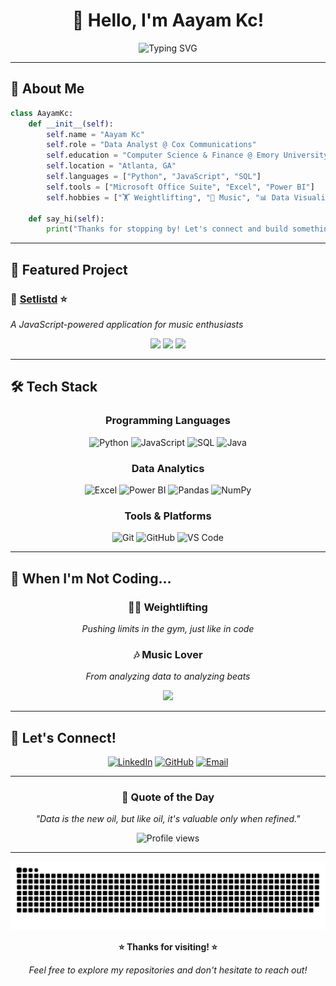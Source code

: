 <div align="center">

# 👋 Hello, I'm Aayam Kc!

<img src="https://readme-typing-svg.herokuapp.com?font=Fira+Code&size=30&pause=1000&color=2F81F7&center=true&vCenter=true&width=600&lines=Data+Analyst+%40+Cox+Communications;CS+%26+Finance+Student+%40+Emory;Python+%26+JavaScript+Developer;Music+%26+Weightlifting+Enthusiast" alt="Typing SVG" />

</div>

---

## 🎯 About Me

```python
class AayamKc:
    def __init__(self):
        self.name = "Aayam Kc"
        self.role = "Data Analyst @ Cox Communications"
        self.education = "Computer Science & Finance @ Emory University"
        self.location = "Atlanta, GA"
        self.languages = ["Python", "JavaScript", "SQL"]
        self.tools = ["Microsoft Office Suite", "Excel", "Power BI"]
        self.hobbies = ["🏋️ Weightlifting", "🎵 Music", "📊 Data Visualization"]
        
    def say_hi(self):
        print("Thanks for stopping by! Let's connect and build something amazing!")
```

---

## 🚀 Featured Project

### 🎵 [Setlistd](https://github.com/AayamKc/Setlistd) ⭐
*A JavaScript-powered application for music enthusiasts*

<div align="center">
<img src="https://img.shields.io/github/stars/AayamKc/Setlistd?style=for-the-badge&color=yellow" />
<img src="https://img.shields.io/github/forks/AayamKc/Setlistd?style=for-the-badge&color=blue" />
<img src="https://img.shields.io/github/last-commit/AayamKc/Setlistd?style=for-the-badge&color=green" />
</div>

---

## 🛠️ Tech Stack

<div align="center">

### Programming Languages
![Python](https://img.shields.io/badge/Python-3776AB?style=for-the-badge&logo=python&logoColor=white)
![JavaScript](https://img.shields.io/badge/JavaScript-F7DF1E?style=for-the-badge&logo=javascript&logoColor=black)
![SQL](https://img.shields.io/badge/SQL-336791?style=for-the-badge&logo=postgresql&logoColor=white)
![Java](https://img.shields.io/badge/Java-ED8B00?style=for-the-badge&logo=java&logoColor=white)

### Data Analytics
![Excel](https://img.shields.io/badge/Microsoft_Excel-217346?style=for-the-badge&logo=microsoft-excel&logoColor=white)
![Power BI](https://img.shields.io/badge/Power_BI-F2C811?style=for-the-badge&logo=powerbi&logoColor=black)
![Pandas](https://img.shields.io/badge/Pandas-150458?style=for-the-badge&logo=pandas&logoColor=white)
![NumPy](https://img.shields.io/badge/NumPy-013243?style=for-the-badge&logo=numpy&logoColor=white)

### Tools & Platforms
![Git](https://img.shields.io/badge/Git-F05032?style=for-the-badge&logo=git&logoColor=white)
![GitHub](https://img.shields.io/badge/GitHub-181717?style=for-the-badge&logo=github&logoColor=white)
![VS Code](https://img.shields.io/badge/VS_Code-007ACC?style=for-the-badge&logo=visual-studio-code&logoColor=white)

</div>

---


## 🎵 When I'm Not Coding...

<div align="center">

### 🏋️‍♂️ Weightlifting
*Pushing limits in the gym, just like in code*

### 🎶 Music Lover
*From analyzing data to analyzing beats*

<img src="https://spotify-github-profile.vercel.app/api/spotify-playing" width="350" />

</div>

---

## 🤝 Let's Connect!

<div align="center">

[![LinkedIn](https://img.shields.io/badge/LinkedIn-0077B5?style=for-the-badge&logo=linkedin&logoColor=white)](https://www.linkedin.com/in/akc04/)
[![GitHub](https://img.shields.io/badge/GitHub-181717?style=for-the-badge&logo=github&logoColor=white)](https://github.com/AayamKc)
[![Email](https://img.shields.io/badge/Email-D14836?style=for-the-badge&logo=gmail&logoColor=white)](mailto:your.email@example.com)

</div>

---

<div align="center">

### 💭 Quote of the Day
*"Data is the new oil, but like oil, it's valuable only when refined."*

<img src="https://komarev.com/ghpvc/?username=AayamKc&color=blueviolet&style=for-the-badge" alt="Profile views" />

</div>

---

<div align="center">
<img src="https://raw.githubusercontent.com/platane/snk/output/github-contribution-grid-snake-dark.svg" alt="Snake animation" />
</div>

<div align="center">

**⭐ Thanks for visiting! ⭐**

*Feel free to explore my repositories and don't hesitate to reach out!*

</div>

<!--
**AayamKc/AayamKc** is a ✨ _special_ ✨ repository because its `README.md` (this file) appears on your GitHub profile.

Here are some ideas to get you started:

- 🔭 I’m currently working on ...
- 🌱 I’m currently learning ...
- 👯 I’m looking to collaborate on ...
- 🤔 I’m looking for help with ...
- 💬 Ask me about ...
- 📫 How to reach me: ...
- 😄 Pronouns: ...
- ⚡ Fun fact: ...
-->
